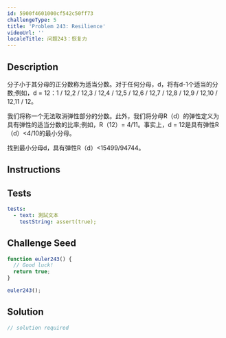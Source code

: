 ```yaml
---
id: 5900f4601000cf542c50ff73
challengeType: 5
title: 'Problem 243: Resilience'
videoUrl: ''
localeTitle: 问题243：恢复力
---
```


## Description
<section id="description">分子小于其分母的正分数称为适当分数。对于任何分母，d，将有d-1个适当的分数;例如，d = 12：1 / 12,2 / 12,3 / 12,4 / 12,5 / 12,6 / 12,7 / 12,8 / 12,9 / 12,10 / 12,11 / 12。 <p>我们将称一个无法取消弹性部分的分数。此外，我们将分母R（d）的弹性定义为具有弹性的适当分数的比率;例如，R（12）= 4/11。事实上，d = 12是具有弹性R（d）&lt;4/10的最小分母。 </p><p>找到最小分母d，具有弹性R（d）&lt;15499/94744。 </p></section>

## Instructions
<section id="instructions">
</section>

## Tests
<section id='tests'>

```yml
tests:
  - text: 測試文本
    testString: assert(true);

```

</section>

## Challenge Seed
<section id='challengeSeed'>

<div id='js-seed'>

```js
function euler243() {
  // Good luck!
  return true;
}

euler243();

```

</div>



</section>

## Solution
<section id='solution'>

```js
// solution required
```
</section>
